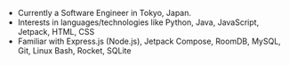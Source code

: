 - Currently a Software Engineer in Tokyo, Japan.
- Interests in languages/technologies like Python, Java, JavaScript, Jetpack, HTML, CSS
- Familiar with Express.js (Node.js), Jetpack Compose, RoomDB, MySQL, Git, Linux Bash, Rocket, SQLite

<!---
dbAbstract/dbAbstract is a ✨ special ✨ repository because its `README.md` (this file) appears on your GitHub profile.
You can click the Preview link to take a look at your changes.
--->
